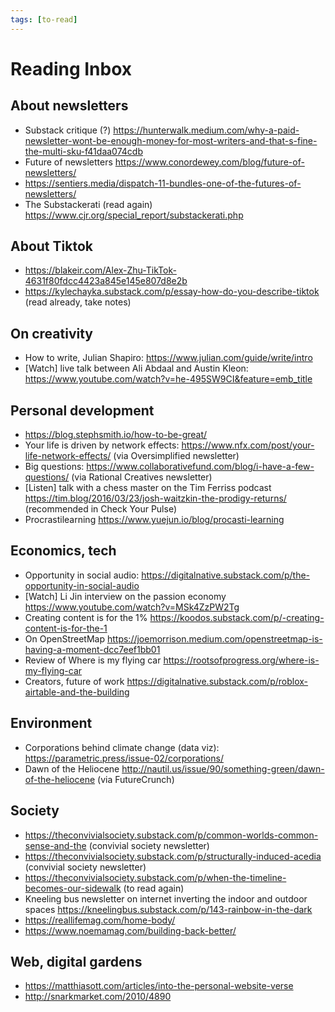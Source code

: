 ```yaml
---
tags: [to-read]
---
```


# Reading Inbox

## About newsletters

- Substack critique (?) https://hunterwalk.medium.com/why-a-paid-newsletter-wont-be-enough-money-for-most-writers-and-that-s-fine-the-multi-sku-f41daa074cdb
- Future of newsletters https://www.conordewey.com/blog/future-of-newsletters/
- https://sentiers.media/dispatch-11-bundles-one-of-the-futures-of-newsletters/
- The Substackerati (read again) https://www.cjr.org/special_report/substackerati.php

## About Tiktok

- https://blakeir.com/Alex-Zhu-TikTok-4631f80fdcc4423a845e145e807d8e2b
- https://kylechayka.substack.com/p/essay-how-do-you-describe-tiktok (read already, take notes)

## On creativity

- How to write, Julian Shapiro: https://www.julian.com/guide/write/intro
- [Watch] live talk between Ali Abdaal and Austin Kleon: https://www.youtube.com/watch?v=he-495SW9CI&feature=emb_title

## Personal development

- https://blog.stephsmith.io/how-to-be-great/
- Your life is driven by network effects: https://www.nfx.com/post/your-life-network-effects/ (via Oversimplified newsletter)
- Big questions: https://www.collaborativefund.com/blog/i-have-a-few-questions/ (via Rational Creatives newsletter)
- [Listen] talk with a chess master on the Tim Ferriss podcast https://tim.blog/2016/03/23/josh-waitzkin-the-prodigy-returns/ (recommended in Check Your Pulse)
- Procrastilearning https://www.yuejun.io/blog/procasti-learning

## Economics, tech

- Opportunity in social audio: https://digitalnative.substack.com/p/the-opportunity-in-social-audio
- [Watch] Li Jin interview on the passion economy https://www.youtube.com/watch?v=MSk4ZzPW2Tg
- Creating content is for the 1% https://koodos.substack.com/p/-creating-content-is-for-the-1
- On OpenStreetMap https://joemorrison.medium.com/openstreetmap-is-having-a-moment-dcc7eef1bb01
- Review of Where is my flying car https://rootsofprogress.org/where-is-my-flying-car
- Creators, future of work https://digitalnative.substack.com/p/roblox-airtable-and-the-building

## Environment

- Corporations behind climate change (data viz): https://parametric.press/issue-02/corporations/
- Dawn of the Heliocene http://nautil.us/issue/90/something-green/dawn-of-the-heliocene (via FutureCrunch)

## Society

- https://theconvivialsociety.substack.com/p/common-worlds-common-sense-and-the (convivial society newsletter)
- https://theconvivialsociety.substack.com/p/structurally-induced-acedia (convivial society newsletter)
- https://theconvivialsociety.substack.com/p/when-the-timeline-becomes-our-sidewalk (to read again)
- Kneeling bus newsletter on internet inverting the indoor and outdoor spaces https://kneelingbus.substack.com/p/143-rainbow-in-the-dark
- https://reallifemag.com/home-body/
- https://www.noemamag.com/building-back-better/

## Web, digital gardens

- https://matthiasott.com/articles/into-the-personal-website-verse
- http://snarkmarket.com/2010/4890
